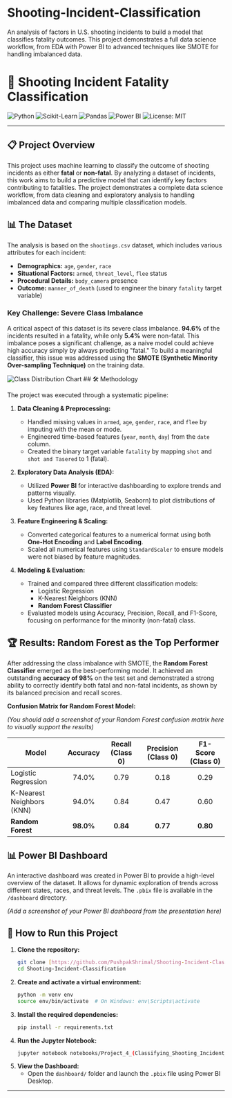 # Shooting-Incident-Classification
An analysis of factors in U.S. shooting incidents to build a model that classifies fatality outcomes. This project demonstrates a full data science workflow, from EDA with Power BI to advanced techniques like SMOTE for handling imbalanced data.

# 🎯 Shooting Incident Fatality Classification

![Python](https://img.shields.io/badge/Python-3.9%2B-blue.svg?logo=python&logoColor=white)
![Scikit-Learn](https://img.shields.io/badge/Scikit--Learn-0.24%2B-orange?logo=scikit-learn)
![Pandas](https://img.shields.io/badge/Pandas-1.3%2B-150458?logo=pandas)
![Power BI](https://img.shields.io/badge/Power%20BI-F2C811?logo=powerbi&logoColor=black)
![License: MIT](https://img.shields.io/badge/License-MIT-yellow.svg)

---

## 📋 Project Overview

This project uses machine learning to classify the outcome of shooting incidents as either **fatal** or **non-fatal**. By analyzing a dataset of incidents, this work aims to build a predictive model that can identify key factors contributing to fatalities. The project demonstrates a complete data science workflow, from data cleaning and exploratory analysis to handling imbalanced data and comparing multiple classification models.

## 📊 The Dataset

The analysis is based on the `shootings.csv` dataset, which includes various attributes for each incident:
-   **Demographics:** `age`, `gender`, `race`
-   **Situational Factors:** `armed`, `threat_level`, `flee` status
-   **Procedural Details:** `body_camera` presence
-   **Outcome:** `manner_of_death` (used to engineer the binary `fatality` target variable)

### Key Challenge: Severe Class Imbalance

A critical aspect of this dataset is its severe class imbalance. **94.6%** of the incidents resulted in a fatality, while only **5.4%** were non-fatal. This imbalance poses a significant challenge, as a naive model could achieve high accuracy simply by always predicting "fatal." To build a meaningful classifier, this issue was addressed using the **SMOTE (Synthetic Minority Over-sampling Technique)** on the training data.

![Class Distribution Chart](https://i.imgur.com/Kz8jHnE.png) ## 🛠️ Methodology

The project was executed through a systematic pipeline:

1.  **Data Cleaning & Preprocessing:**
    -   Handled missing values in `armed`, `age`, `gender`, `race`, and `flee` by imputing with the mean or mode.
    -   Engineered time-based features (`year`, `month`, `day`) from the `date` column.
    -   Created the binary target variable `fatality` by mapping `shot` and `shot and Tasered` to 1 (fatal).

2.  **Exploratory Data Analysis (EDA):**
    -   Utilized **Power BI** for interactive dashboarding to explore trends and patterns visually.
    -   Used Python libraries (Matplotlib, Seaborn) to plot distributions of key features like age, race, and threat level.

3.  **Feature Engineering & Scaling:**
    -   Converted categorical features to a numerical format using both **One-Hot Encoding** and **Label Encoding**.
    -   Scaled all numerical features using `StandardScaler` to ensure models were not biased by feature magnitudes.

4.  **Modeling & Evaluation:**
    -   Trained and compared three different classification models:
        -   Logistic Regression
        -   K-Nearest Neighbors (KNN)
        -   **Random Forest Classifier**
    -   Evaluated models using Accuracy, Precision, Recall, and F1-Score, focusing on performance for the minority (non-fatal) class.

## 🏆 Results: Random Forest as the Top Performer

After addressing the class imbalance with SMOTE, the **Random Forest Classifier** emerged as the best-performing model. It achieved an outstanding **accuracy of 98%** on the test set and demonstrated a strong ability to correctly identify both fatal and non-fatal incidents, as shown by its balanced precision and recall scores.

**Confusion Matrix for Random Forest Model:**

*(You should add a screenshot of your Random Forest confusion matrix here to visually support the results)*

| Model                     | Accuracy | Recall (Class 0) | Precision (Class 0) | F1-Score (Class 0) |
| ------------------------- | :------: | :--------------: | :-----------------: | :----------------: |
| Logistic Regression       |  74.0%   |       0.79       |        0.18         |       0.29         |
| K-Nearest Neighbors (KNN) |  94.0%   |       0.84       |        0.47         |       0.60         |
| **Random Forest** | **98.0%**|     **0.84** |      **0.77** |     **0.80** |

## 📊 Power BI Dashboard

An interactive dashboard was created in Power BI to provide a high-level overview of the dataset. It allows for dynamic exploration of trends across different states, races, and threat levels. The `.pbix` file is available in the `/dashboard` directory.

*(Add a screenshot of your Power BI dashboard from the presentation here)*

## 🚀 How to Run this Project

1.  **Clone the repository:**
    ```bash
    git clone [https://github.com/PushpakShrimal/Shooting-Incident-Classification.git](https://github.com/PushpakShrimal/Shooting-Incident-Classification.git)
    cd Shooting-Incident-Classification
    ```
2.  **Create and activate a virtual environment:**
    ```bash
    python -m venv env
    source env/bin/activate  # On Windows: env\Scripts\activate
    ```
3.  **Install the required dependencies:**
    ```bash
    pip install -r requirements.txt
    ```
4.  **Run the Jupyter Notebook:**
    ```bash
    jupyter notebook notebooks/Project_4_(Classifying_Shooting_Incident_Fatality)_.ipynb
    ```
5.  **View the Dashboard:**
    -   Open the `dashboard/` folder and launch the `.pbix` file using Power BI Desktop.

---
